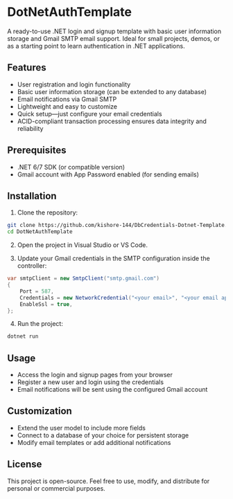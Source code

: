 # DotNetAuthTemplate

A ready-to-use .NET login and signup template with basic user information storage and Gmail SMTP email support. Ideal for small projects, demos, or as a starting point to learn authentication in .NET applications.

## Features

- User registration and login functionality
- Basic user information storage (can be extended to any database)
- Email notifications via Gmail SMTP
- Lightweight and easy to customize
- Quick setup—just configure your email credentials
- ACID-compliant transaction processing ensures data integrity and reliability

## Prerequisites

- .NET 6/7 SDK (or compatible version)
- Gmail account with App Password enabled (for sending emails)

## Installation

1. Clone the repository:

```bash
git clone https://github.com/kishore-144/DbCredentials-Dotnet-Template.git
cd DotNetAuthTemplate
```


2. Open the project in Visual Studio or VS Code.

3. Update your Gmail credentials in the SMTP configuration inside the controller:

```csharp
var smtpClient = new SmtpClient("smtp.gmail.com")
{
    Port = 587,
    Credentials = new NetworkCredential("<your email>", "<your email app password>"),
    EnableSsl = true,
};
```

4. Run the project:

```bash
dotnet run
```

## Usage

- Access the login and signup pages from your browser  
- Register a new user and login using the credentials
- Email notifications will be sent using the configured Gmail account

## Customization

- Extend the user model to include more fields
- Connect to a database of your choice for persistent storage
- Modify email templates or add additional notifications

## License

This project is open-source. Feel free to use, modify, and distribute for personal or commercial purposes.

